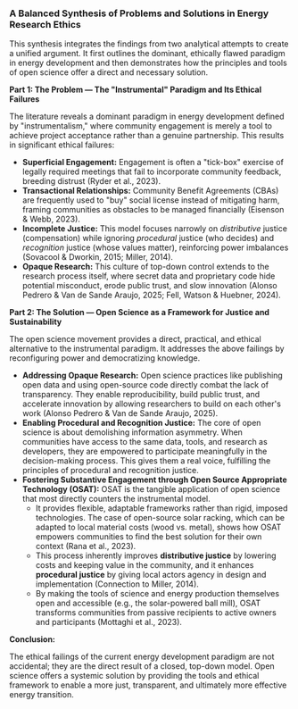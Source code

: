 ### A Balanced Synthesis of Problems and Solutions in Energy Research Ethics

This synthesis integrates the findings from two analytical attempts to create a unified argument. It first outlines the dominant, ethically flawed paradigm in energy development and then demonstrates how the principles and tools of open science offer a direct and necessary solution.

**Part 1: The Problem — The "Instrumental" Paradigm and Its Ethical Failures**

The literature reveals a dominant paradigm in energy development defined by "instrumentalism," where community engagement is merely a tool to achieve project acceptance rather than a genuine partnership. This results in significant ethical failures:

*   **Superficial Engagement:** Engagement is often a "tick-box" exercise of legally required meetings that fail to incorporate community feedback, breeding distrust (Ryder et al., 2023).
*   **Transactional Relationships:** Community Benefit Agreements (CBAs) are frequently used to "buy" social license instead of mitigating harm, framing communities as obstacles to be managed financially (Eisenson & Webb, 2023).
*   **Incomplete Justice:** This model focuses narrowly on *distributive* justice (compensation) while ignoring *procedural* justice (who decides) and *recognition* justice (whose values matter), reinforcing power imbalances (Sovacool & Dworkin, 2015; Miller, 2014).
*   **Opaque Research:** This culture of top-down control extends to the research process itself, where secret data and proprietary code hide potential misconduct, erode public trust, and slow innovation (Alonso Pedrero & Van de Sande Araujo, 2025; Fell, Watson & Huebner, 2024).

**Part 2: The Solution — Open Science as a Framework for Justice and Sustainability**

The open science movement provides a direct, practical, and ethical alternative to the instrumental paradigm. It addresses the above failings by reconfiguring power and democratizing knowledge.

*   **Addressing Opaque Research:** Open science practices like publishing open data and using open-source code directly combat the lack of transparency. They enable reproducibility, build public trust, and accelerate innovation by allowing researchers to build on each other's work (Alonso Pedrero & Van de Sande Araujo, 2025).
*   **Enabling Procedural and Recognition Justice:** The core of open science is about demolishing information asymmetry. When communities have access to the same data, tools, and research as developers, they are empowered to participate meaningfully in the decision-making process. This gives them a real voice, fulfilling the principles of procedural and recognition justice.
*   **Fostering Substantive Engagement through Open Source Appropriate Technology (OSAT):** OSAT is the tangible application of open science that most directly counters the instrumental model.
    *   It provides flexible, adaptable frameworks rather than rigid, imposed technologies. The case of open-source solar racking, which can be adapted to local material costs (wood vs. metal), shows how OSAT empowers communities to find the best solution for their own context (Rana et al., 2023).
    *   This process inherently improves **distributive justice** by lowering costs and keeping value in the community, and it enhances **procedural justice** by giving local actors agency in design and implementation (Connection to Miller, 2014).
    *   By making the tools of science and energy production themselves open and accessible (e.g., the solar-powered ball mill), OSAT transforms communities from passive recipients to active owners and participants (Mottaghi et al., 2023).

**Conclusion:**

The ethical failings of the current energy development paradigm are not accidental; they are the direct result of a closed, top-down model. Open science offers a systemic solution by providing the tools and ethical framework to enable a more just, transparent, and ultimately more effective energy transition. 